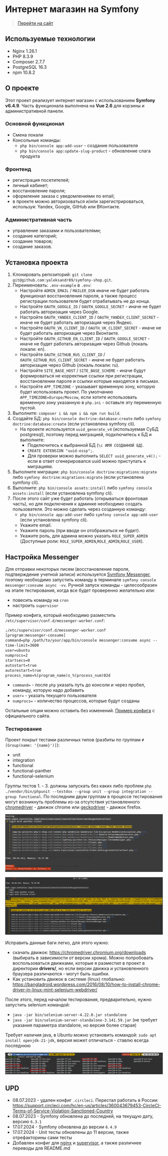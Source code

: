 # Интернет магазин на Symfony

>  [Перейти на сайт](https://s-shop.alexanderyurchenko.ru/ "Перейти на сайт")

## Используемые технологии

* Nginx 1.26.1
* PHP 8.3.9
* Composer 2.7.7
* PostgreSQL 16.3
* npm 10.8.2

## О проекте

Этот проект реализует интернет магазин с использованием **Symfony v6.4.9**. Часть функционала выполнена на **Vue 2.6** для корзины и административной панели.

### Основной функционал

* Смена локали
* Консольные команды:
    * `php bin/console app:add-user` - создание пользователя
    * `php bin/console app:update-slug-product` - обновление слага продукта

### Фронтенд

* регистрация посетителей;
* личный кабинет;
* восстановление пароля;
* оформление заказа с уведомлениями по email;
* в проекте можно авторизоваться и/или зарегистрироваться, используя: Yandex, Google, GitHub или ВКонтакте.

### Административная часть

* управление заказами и пользователями;
* создание категорий;
* создание товаров;
* создание заказов.

## Установка проекта

1. Клонировать репозиторий: `git clone git@github.com:yaleksandr89/symfony-shop.git`.
2. Переименовать: `.env-example` в `.env`:
   * Настройте `ADMIN_EMAIL` / `MAILER_DSN` иначе не будет работать функционал восстановления пароля, а также процесс регистрации пользователя будет отрабатывать не до конца.
   * Настройте `OAUTH_GOOGLE_ID` / `OAUTH_GOOGLE_SECRET` - иначе не будет работать авторизация через Google.
   * Настройте `OAUTH_YANDEX_CLIENT_ID` / `OAUTH_YANDEX_CLIENT_SECRET` - иначе не будет работать авторизация через Яндекс.
   * Настройте `OAUTH_VK_CLIENT_ID` / `OAUTH_VK_CLIENT_SECRET` - иначе не будет работать авторизация через Вконтакте.
   * Настройте `OAUTH_GITHUB_EN_CLIENT_ID` / `OAUTH_GOOGLE_SECRET` - иначе не будет работать авторизация через Github (локаль локали: en).
   * Настройте `OAUTH_GITHUB_RUS_CLIENT_ID` / `OAUTH_GITHUB_RUS_CLIENT_SECRET` - иначе не будет работать авторизация через Github (локаль локали: ru).
   * Настройте `SITE_BASE_HOST` / `SITE_BASE_SCHEME` - иначе будут формироваться не корректные ссылки при регистрации, восстановлении пароле и ссылки которые находятся в письмах.
   * Настройте `APP_TIMEZONE` - указывает временную зону, которую будет использовать проект. По умолчанию `APP_TIMEZONE=Europe/Moscow`, если хотите использовать временную зону указанную в `php.ini` - оставьте эту переменную пустой.
3. Выполните: `composer i && npm i && npm run build`.
4. Создайте БД: `php bin/console doctrine:database:create` либо `symfony doctrine:database:create` (если установлена symfony cli).
   * На проекте используется `uuid_generate_v4` (используемая СуБД postgresql), поэтому перед миграцией, подключитесь к БД и выполните:
       * Подключитесь к выбранной БД (`\c ИМЯ СОЗДАННОЙ БД`).
       * `CREATE EXTENSION "uuid-ossp";`.
       * Для проверки можно выполнить `SELECT uuid_generate_v4();` - если в ответ сгенерировался uuid можно приступать к миграциям.
5. Выполните миграции: `php bin/console doctrine:migrations:migrate` либо `symfony doctrine:migrations:migrate` (если установлена symfony cli).
6. Выполните: `php bin/console assets:install` либо `symfony console assets:install` (если установлена symfony cli).
7. После этого сайт уже будет работать (открываться фронтовая часть), но для подключения к админке необходимо создать пользователя. Это можно сделать через созданную команду:
    * `php bin/console app:add-user` либо `symfony console app:add-user` (если установлена symfony cli).
    * Укажите email.
    * Укажите пароль (при вводе он отображаться не будет).
    * Укажите роль, для админа можно указать `ROLE_SUPER_ADMIN` (Доступные роли: `ROLE_SUPER_ADMIN`,`ROLE_ADMIN`,`ROLE_USER`).

## Настройка Messenger

Для отправки некоторых писем (восстановление пароля, подтверждение учетной записи) используется [Symfony Messenger](https://symfony.com/doc/current/components/messenger.html "Symfony Messenger"), поэтому необходимо запустить команду в терминале `symfony console messenger:consume async -vv`. Ручной запуск команды - целесообразен на этапе тестирования, когда все будет проверенно желательно или:

* повесить команду на `cron` 
* настроить `supervisor`

Пример конфига, который необходимо разместить `/etc/supervisor/conf.d/messenger-worker.conf`:

```
;/etc/supervisor/conf.d/messenger-worker.conf
[program:messenger-consume]
command=php /path/to/your/app/bin/console messenger:consume async --time-limit=3600
user=ubuntu
numprocs=2
startsecs=0
autostart=true
autorestart=true
process_name=%(program_name)s_%(process_num)02d
```

* `command=` - после `php` указать путь до консоли и через пробел, команду, которую надо добавить
* `user=` - указать текущего пользователя
* `numprocs=` - количество процессов, которые будут созданы

Остальные опции можно оставить без изменений. [Пример конфига](https://symfony.com/doc/6.4/messenger.html#supervisor-configuration) с официального сайта.

### Тестирование

Проект покрыт тестами различных типов (разбиты по группам `#[Group(name: '{name}')]`):

* unit
* integration
* functional
* functional-panther
* functional-selenium

Группы тестов 1. - 3. должны запускать без каких либо проблем `php ./vendor/bin/phpunit --testdox --group unit --group integration --group functional`. По последним двум группам
в процессе тестирования могут возникнуть проблемы из-за отсутствия установленного [chromedriver](drivers/chromedriver) - движок chrome или [geckodriver](drivers/geckodriver) - движок firefox. 

![chromedriver-not-found](docs/img/chromedriver-not-found.png)

![selenium-server-not-work](docs/img/selenium-server-not-work.png)

Исправить данные баги легко, для этого нужно:

* скачать движок: https://chromedriver.chromium.org/downloads (выбирать в зависимости от версии хрома). Можно попробовать воспользоваться движками, которые я разместил в проект в директории **drivers/**, но если версии движка и установленного браузера различаются - могут быть ошибки.
* Как установить движок в системе (linux) глобально: https://bangladroid.wordpress.com/2016/08/10/how-to-install-chrome-driver-in-linux-mint-selenium-webdriver/

После этого, перед началом тестирования, предварительно, нужно запустить selenium командой:

* `java -jar bin/selenium-server-4.22.0.jar standalone`
* `java -jar bin/selenium-server-standalone-3.141.59.jar` (не требует указания параметра standalone, но версия более старая)

Требует наличия java, в Ubuntu можно установить командой: `sudo apt install openjdk-21-jdk`, версия может отличаться - ставлю всегда последнюю

![install-openjdk-21-jdk](docs/img/install-openjdk-21-jdk.png)

## UPD

* 08.07.2023 - удален конфиг `.circleci`. Перестал работать в России: https://support.circleci.com/hc/en-us/articles/360043679453-CircleCI-Terms-of-Service-Violation-Sanctioned-Country
* 08.07.2023 - Symfony обновлена до последней, на текущую дату, версию `6.3.1`
* 17.07.2024 - Symfony обновлена до версии `6.4.9`
* 17.07.2024 - Unit тесты обновлены до 11 версии, также отрефакторины сами тесты
* Добавлен конфиг для [nginx](docs/conf/nginx/s-shop.conf) и [supervisor](docs/conf/supervisor/messenger-worker.conf), а также различнее переводы для README.md
